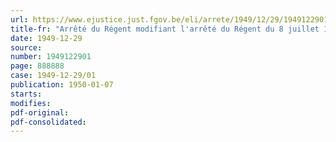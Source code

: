 ```yaml
---
url: https://www.ejustice.just.fgov.be/eli/arrete/1949/12/29/1949122901/justel
title-fr: "Arrêté du Régent modifiant l'arrêté du Régent du 8 juillet 1946, fixant les rémunérations des officiers et militaires appointés de rang subalterne de l'arme et de la gendarmerie"
date: 1949-12-29
source:
number: 1949122901
page: 888888
case: 1949-12-29/01
publication: 1950-01-07
starts:
modifies:
pdf-original:
pdf-consolidated:
---
```


